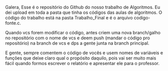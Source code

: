 Galera, Esse é o repositório do Github do nosso trabalho de Algoritmos.
Eu dei upload em toda a pasta que tinha os códigos das aulas de algoritmos.
O código do trabalho está na pasta Trabalho_Final e é o arquivo codigo-fonte.c.

Quando vcs forem modificar o código, antes criem uma nova branch/galho no
repositório com o nome de vcs e deem push (mandar o código pro repositório)
na branch de vcs e dps a gente junta na branch principal.

E gente, sempre comentem o código de vocês e usem nomes de variáveis e funções
que deixe claro qual o propósito daquilo, pois vai ser muito mais fácil quando
formos escrever o relatório e apresentar ele para o professor.
